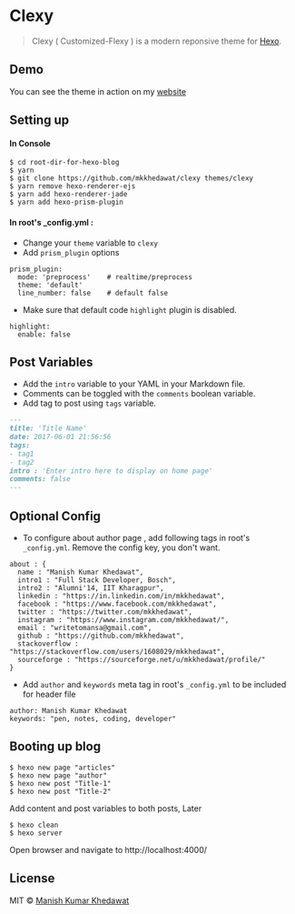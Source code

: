 # Clexy

> Clexy ( Customized-Flexy ) is a modern reponsive theme for [Hexo](https://hexo.io/).

## Demo

You can see the theme in action on my [website](https://mkkhedawat.com/)


## Setting up

#### In Console
```
$ cd root-dir-for-hexo-blog
$ yarn
$ git clone https://github.com/mkkhedawat/clexy themes/clexy
$ yarn remove hexo-renderer-ejs
$ yarn add hexo-renderer-jade
$ yarn add hexo-prism-plugin
```
#### In root's _config.yml :

- Change your `theme` variable to `clexy`
- Add `prism_plugin` options
```
prism_plugin:
  mode: 'preprocess'    # realtime/preprocess
  theme: 'default'
  line_number: false    # default false
```
- Make sure that default code `highlight` plugin is disabled.
```
highlight:
  enable: false
```

## Post Variables

- Add the `intro` variable to your YAML in your Markdown file.
- Comments can be toggled with the `comments` boolean variable.
- Add tag to post using `tags` variable.

```md
---
title: 'Title Name'
date: 2017-06-01 21:56:56
tags:
- tag1
- tag2
intro : 'Enter intro here to display on home page'
comments: false
---
```

## Optional Config
- To configure about author page , add following tags in root's `_config.yml`. Remove the config key, you don't want.
```
about : {
  name : "Manish Kumar Khedawat",
  intro1 : "Full Stack Developer, Bosch",
  intro2 : "Alumni'14, IIT Kharagpur",
  linkedin : "https://in.linkedin.com/in/mkkhedawat",
  facebook : "https://www.facebook.com/mkkhedawat",
  twitter : "https://twitter.com/mkkhedawat",
  instagram : "https://www.instagram.com/mkkhedawat/",
  email : "writetomansa@gmail.com",
  github : "https://github.com/mkkhedawat",
  stackoverflow : "https://stackoverflow.com/users/1608029/mkkhedawat",
  sourceforge : "https://sourceforge.net/u/mkkhedawat/profile/"
}
```
- Add `author` and `keywords` meta tag in root's `_config.yml` to be included for header file
```
author: Manish Kumar Khedawat
keywords: "pen, notes, coding, developer"
```

## Booting up blog
```
$ hexo new page "articles"
$ hexo new page "author"
$ hexo new post "Title-1"
$ hexo new post "Title-2"
```
Add content and post variables to both posts, Later
```
$ hexo clean
$ hexo server
```
Open browser and navigate to http://localhost:4000/

## License

MIT © [Manish Kumar Khedawat](http://mkkhedawat.com)
